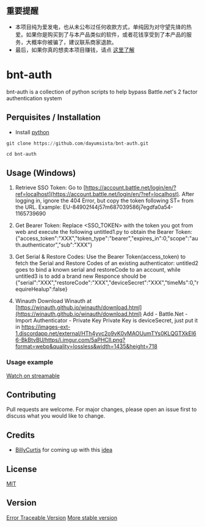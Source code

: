 ## 重要提醒

- 本项目纯为爱发电，也从未公布过任何收款方式，单纯因为对守望先锋的热爱。如果你是购买到了与本产品类似的软件，或者花钱享受到了本产品的服务，大概率你被骗了，建议联系商家退款。
- 最后，如果你真的想卖本项目赚钱，请点 [这里了解](https://www.baidu.com/s?wd=%E5%AD%A4%E5%84%BF%E6%80%8E%E4%B9%88%E5%8A%9E%E6%88%B7%E5%8F%A3%E6%9C%AC)

# bnt-auth

bnt-auth is a collection of python scripts to help bypass Battle.net's 2 factor authentication system

## Perquisites / Installation

- Install [python](https://www.python.org/downloads/)

```python
git clone https://github.com/dayumsista/bnt-auth.git
```
```
cd bnt-auth
```

## Usage (Windows)

1. Retrieve SSO Token:
Go to [https://account.battle.net/login/en/?ref=localhost](https://account.battle.net/login/en/?ref=localhost). After logging in, ignore the 404 Error, but copy the token following ST= from the URL.
Example: EU-84902f44j57m687039586j7egdfa0a54-1165739690

2. Get Bearer Token:
Replace <SSO_TOKEN> with the token you got from web and execute the following untitled1.py to obtain the Bearer Token:
{"access_token":"XXX","token_type":"bearer","expires_in":0,"scope":"auth.authenticator","sub":"XXX"}

3. Get Serial & Restore Codes:
Use the Bearer Token(access_token) to fetch the Serial and Restore Codes of an existing authenticator:
untitled2 goes to bind a known serial and restoreCode to an account, while untitled3 is to add a brand new
Responce should be
{"serial":"XXX","restoreCode":"XXX","deviceSecret":"XXX","timeMs":0,"requireHealup":false}

4. Winauth
Download Winauth at [https://winauth.github.io/winauth/download.html](https://winauth.github.io/winauth/download.html)
Add - Battle.Net - Import Authenticator - Private Key
Private Key is deviceSecret, just put it in
https://images-ext-1.discordapp.net/external/HTh4yvc2o9vK0vMAOUumTYs0KLQGTXkEI66-BkBtvBU/https/i.imgur.com/5aPHCIl.png?format=webp&quality=lossless&width=1435&height=718

### Usage example
[Watch on streamable](https://streamable.com/b5scnz)
## Contributing

Pull requests are welcome. For major changes, please open an issue first
to discuss what you would like to change.

## Credits
- [BillyCurtis](https://github.com/BillyCurtis) for coming up with this [idea](https://github.com/jleclanche/python-bna/issues/38#issuecomment-1902482544) 

## License

[MIT](https://choosealicense.com/licenses/mit/)

## Version
[Error Traceable Version](https://github.com/dayumsista/bnt-auth/releases/tag/releasesV0.3)
[More stable version](https://github.com/dayumsista/bnt-auth/releases/tag/releasesV0.2)
